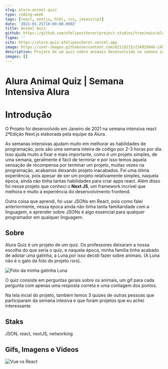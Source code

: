 ```yaml
---
slug: alura-animal-quiz
type: coding-week
tags: [react, nextjs, html, css, javascript]
date: '2021-01-25T10:00:00.000Z'
title: Animal Quiz
github: https://github.com/ofelipescherer/project-studies/tree/main/alura/alura-quiz
figma: ''
site: https://alura-quiz-ofelipescherer.vercel.app
image: https://user-images.githubusercontent.com/62115215/234919046-1496d5c3-44a3-4c0e-913d-97559b0cae9a.png
description: Projeto de um quiz sobre animais desenvolvido na semana intensiva react 2ªEdição Next.js elaborada pela equipe da Alura
images: []
---
```


# Alura Animal Quiz | Semana Intensiva Alura

# Introdução

O Projeto foi desenvolvido em Janeiro de 2021 na semana intensiva react 2ªEdição Next.js elaborada pela equipe da Alura.

As semanas intensivas ajudam muito em melhorar as habilidades de programação, pois são uma semana inteira de código por 2-3 horas por dia. Isso ajuda muito a fixar e mais importante, como é um projeto simples, de uma semana, geralmente é fácil de terminar e por isso temos aquela sensação de recompensa por terminar um projeto, muitas vezes na programação, acabamos deixando projeto inacabados.
Foi uma ótima experiência, pois apesar de ser um projeto relativamente simples, naquela época, ainda não tinha tantas habilidades para criar apps react. Além disso foi nesse projeto que conheci o **Next JS**, um framework incrível que melhora e muito a experiência do desenvolvimento frontend.

Outra coisa que aprendi, foi usar JSONs em React, pois como falei anteriormente, nessa época ainda não tinha tanta familiaridade com a linguagem, e aprender sobre JSONs é algo essencial para qualquer programador em qualquer linguagem.

## Sobre

Alura Quiz é um projeto de um quiz. Os professores deixaram a nossa escolha do que seria o quiz, e naquela época, minha familia tinha acabado de adotar uma gatinha, a Luna,por isso decidi fazer sobre animais. (A Luna não é o gato da foto do projeto rsrs).

![Foto da minha gatinha Luna](https://user-images.githubusercontent.com/62115215/236096010-d82ee517-47df-4a84-84d4-6d08026a34f4.png)

O quiz consiste em perguntas gerais sobre os animais, um gif para cada pergunta com apenas uma resposta correta e uma contagem dos pontos.

Na tela incial do projeto, também temos 3 quizes de outras pessoas que participaram da semana intesiva e que foram projetos que eu achei interessante

## Staks

JSON, react, nextJS, networking

## Gifs, Imagens e Vídeos

![Vue vs React](https://www.monterail.com/hubfs/vuevsreact.jpg)

